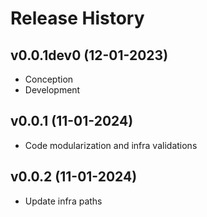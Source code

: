 Release History
===============


v0.0.1dev0 (12-01-2023)
------------------
- Conception
- Development

v0.0.1 (11-01-2024)
---
- Code modularization and infra validations

v0.0.2 (11-01-2024)
---
- Update infra paths